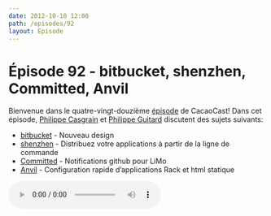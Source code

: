```yaml
---
date: 2012-10-10 12:00
path: /episodes/92
layout: Episode
---
```

# Épisode 92 - bitbucket, shenzhen, Committed, Anvil
<p>Bienvenue dans le quatre-vingt-douzième <a href="https://archive.org/download/cacaocast/cacaocast_92.mp3" title="CocoaCast Cacao Episode 92">épisode</a> de CacaoCast! Dans cet épisode, <a href="http://www.twitter.com/philippec" title="Philippe Casgrain sur Twitter">Philippe Casgrain</a> et <a href="http://www.twitter.com/philippeguitard" title="Philippe Guitard sur Twitter">Philippe Guitard</a> discutent des sujets suivants:</p>
<ul><li><a href="https://bitbucket.org" title="bitbucket">bitbucket</a> - Nouveau design</li>
<li><a href="https://github.com/mattt/shenzhen" title="shenzhen">shenzhen</a> - Distribuez votre applications à partir de la ligne de commande</li>
<li><a href="http://itunes.apple.com/us/app/committed/id560767719?mt=12" title="Committed">Committed</a> - Notifications github pour LiMo</li>
<li><a href="http://anvilformac.com" title="Anvil">Anvil</a> - Configuration rapide d’applications Rack et html statique</li>
</ul>
<p><audio controls><source src="https://archive.org/download/cacaocast/cacaocast_92.mp3" type="audio/mpeg"><source src="https://archive.org/download/cacaocast/cacaocast_92.mp3" type="audio/mp4">Votre navigateur ne supporte pas l'élément audio / Your browser does not support the audio element.</audio></p>
